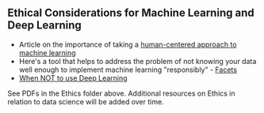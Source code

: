 
## Ethical Considerations for Machine Learning and Deep Learning

* Article on the importance of taking a [human-centered approach to machine learning](https://medium.com/google-design/human-centered-machine-learning-a770d10562cd)
* Here's a tool that helps to address the problem of not knowing your data well enough to implement machine learning "responsibly" - [Facets](https://pair-code.github.io/facets/?utm_campaign=Data%2BElixir&utm_medium=email&utm_source=Data_Elixir_140)
* [When NOT to use Deep Learning](http://hyperparameter.space/blog/when-not-to-use-deep-learning/?utm_campaign=Data%2BElixir&utm_medium=email&utm_source=Data_Elixir_140)

See PDFs in the Ethics folder above. Additional resources on Ethics in relation to data science will be added over time.
